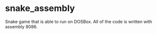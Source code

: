 # snake_assembly
Snake game that is able to run on DOSBox. All of the code is written with assembly 8086.
